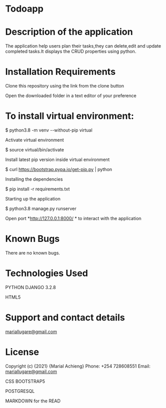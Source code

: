 # Todoapp
# Description of the application
The application help users plan their tasks,they can delete,edit and update completed tasks.It displays the CRUD properties using python. 
# Installation Requirements
Clone this repository using the link from the clone button

Open the downloaded folder in a text editor of your preference
# To install virtual environment:
$ python3.8 -m venv --without-pip virtual

Activate virtual environment

$ source virtual/bin/activate

Install latest pip version inside virtual environment

$ curl https://bootstrap.pypa.io/get-pip.py | python

Installing the dependencies

$ pip install -r requirements.txt

Starting up the application

$ python3.8 manage.py runserver

Open port *http://127.0.0.1:8000/ * to interact with the application
# Known Bugs
There are no known bugs.
# Technologies Used

PYTHON DJANGO 3.2.8

HTML5 
# Support and contact details
mariallugare@gmail.com
# License
Copyright (c) {2021} {Marial Achieng}
Phone: +254 728608551
Email: mariallugare@gmail.com

CSS BOOTSTRAP5

POSTGRESQL 

MARKDOWN for the READ
